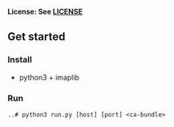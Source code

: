 **License: See [LICENSE](https://github.com/ouspg/trytls/blob/master/LICENSE)**

## Get started

### Install

* python3 + imaplib

### Run

```
..# python3 run.py [host] [port] <ca-bundle>
```
